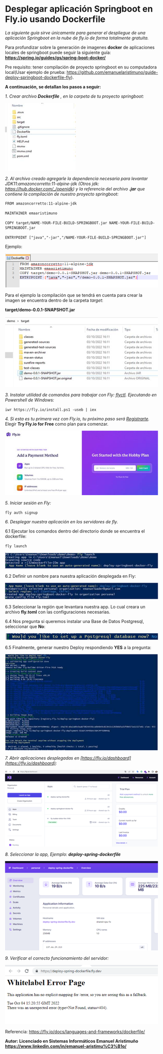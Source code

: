# Desplegar aplicación Springboot en Fly.io usando Dockerfile

*La siguiente guía sirve únicamente para generar el despliegue de una aplicación Springboot en la nube de fly.io de forma totalmente gratuita.*

Para profundizar sobre la generación de imagenes **docker** de aplicaciones locales de springboot puede seguir la siguiente guía: [ **https://spring.io/guides/gs/spring-boot-docker/** ](https://spring.io/guides/gs/spring-boot-docker/)


Pre requisito: tener compilación de proyecto springboot en su computadora local(Usar ejemplo de prueba: https://github.com/emanuelaristimuno/guide-deploy-springboot-dockerfile-fly).


**A continuación, se detallan los pasos a seguir:**

*1. Crear archivo **Dockerfile** , en la carpeta de tu proyecto springboot:*

![](img/image001.jpg)

*2. Al archivo creado agregarle la dependencia necesaria para levantar JDK11:amazoncorretto:11-alpine-jdk (Otros jdk: https://hub.docker.com/_/openjdk) y la referencia del archivo **.jar** que contiene la compilación de nuestro proyecto springboot:*


	FROM amazoncorretto:11-alpine-jdk
 
	MAINTAINER emaaristimuno
 
	COPY target/NAME-YOUR-FILE-BUILD-SPRINGBOOT.jar NAME-YOUR-FILE-BUILD-SPRINGBOOT.jar
 
	ENTRYPOINT ["java","-jar","/NAME-YOUR-FILE-BUILD-SPRINGBOOT.jar"]

Ejemplo:

![](img/image002.png)

Para el ejemplo la compilación que se tendrá en cuenta para crear la imagen se encuentra dentro de la carpeta  *target*:

**target/demo-0.0.1-SNAPSHOT.jar**

![](img/image003.jpg)

*3. Instalar utilidad de comandos para trabajar con Fly:  [flyctl](https://fly.io/docs/hands-on/install-flyctl/). Ejecutando en Powershell de Windows:*

`iwr https://fly.io/install.ps1 -useb | iex`


*4. Si esta es tu primera vez con Fly.io, tu próximo paso será [Registrarte](https://fly.io/docs/hands-on/sign-up/).*
 Elegir  **Try Fly.io for Free**  como plan para comenzar.


![](img/image004.jpg)

*5. Iniciar sesión en Fly:*

 `fly auth signup`

*6. Desplegar nuestra aplicación en los servidores de fly.*

6.1 Ejecutar los comandos dentro del directorio donde se encuentra el dockerfile:

 `fly launch`
 
 ![](img/image005.jpg)


6.2 Definir un nombre para nuestra aplicación desplegada en Fly:
  
  
![](img/image006.jpg)


6.3 Seleccionar la región que levantara nuestra app. Lo cual creara un archivo  **fly.toml**  con las configuraciones necesarias.

6.4 Nos pregunta si queremos instalar una Base de Datos Postgresql, seleccionar que  **No**:

![](img/image007.png)

6.5 Finalmente, generar nuestro Deploy respondiendo **YES** a la pregunta:

![](img/image008.jpg)

*7. Abrir aplicaciones desplegadas en [https://fly.io/dashboard](https://fly.io/dashboard):*

![](img/image009.png)

*8. Seleccionar la app, Ejemplo:  **deploy-spring-dockerfile***

![](img/image010.png)

*9. Verificar el correcto funcionamiento del servidor:*

![](img/image011.png)


Referencia: https://fly.io/docs/languages-and-frameworks/dockerfile/


**Autor: Licenciado en Sistemas Informáticos Emanuel Aristimuño https://www.linkedin.com/in/emanuel-aristimu%C3%B1o/** 